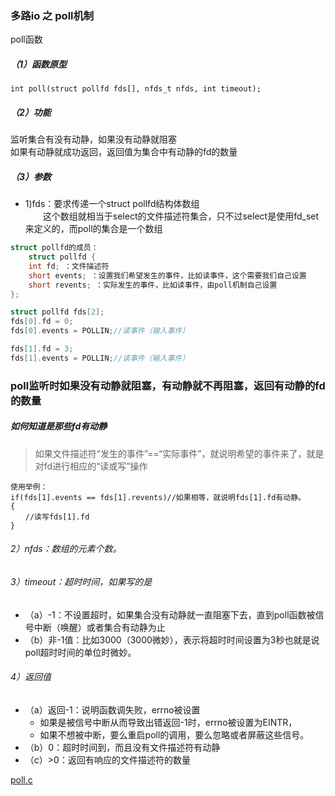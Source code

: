 ### 多路io 之 poll机制
poll函数
##### （1）函数原型
```
int poll(struct pollfd fds[], nfds_t nfds, int timeout);
```
##### （2）功能
监听集合有没有动静，如果没有动静就阻塞      
如果有动静就成功返回，返回值为集合中有动静的fd的数量        
##### （3）参数
* 1)fds：要求传递一个struct pollfd结构体数组                        
　　这个数组就相当于select的文件描述符集合，只不过select是使用fd_set来定义的，而poll的集合是一个数组
```c
struct pollfd的成员：
    struct pollfd {
    int fd; ：文件描述符
    short events; ：设置我们希望发生的事件，比如读事件，这个需要我们自己设置
    short revents; ：实际发生的事件，比如读事件，由poll机制自己设置
};
```

```c
struct pollfd fds[2];
fds[0].fd = 0;
fds[0].events = POLLIN;//读事件（输入事件）

fds[1].fd = 3;
fds[1].events = POLLIN;//读事件（输入事件）
```

<h3>poll监听时如果没有动静就阻塞，有动静就不再阻塞，返回有动静的fd的数量</h3>

##### 如何知道是那些fd有动静      
> 如果文件描述符“发生的事件”==“实际事件”，就说明希望的事件来了，就是对fd进行相应的“读或写”操作
```
使用举例：
if(fds[1].events == fds[1].revents)//如果相等，就说明fds[1].fd有动静。
{
　　//读写fds[1].fd
}
```
###### 2）nfds：数组的元素个数。
###### 3）timeout：超时时间，如果写的是
*   （a）-1：不设置超时，如果集合没有动静就一直阻塞下去，直到poll函数被信号中断（唤醒）或者集合有动静为止
* （b）非-1值：比如3000（3000微妙），表示将超时时间设置为3秒也就是说poll超时时间的单位时微妙。

###### 4）返回值
* （a）返回-1：说明函数调失败，errno被设置  
    -  如果是被信号中断从而导致出错返回-1时，errno被设置为EINTR，
    - 如果不想被中断，要么重启poll的调用，要么忽略或者屏蔽这些信号。
* （b）0：超时时间到，而且没有文件描述符有动静
* （c）>0：返回有响应的文件描述符的数量



[poll.c](https://github.com/hkui/note/blob/master/linuxc/code/advanced_io/poll.c)






